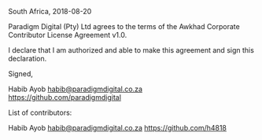 South Africa, 2018-08-20

Paradigm Digital (Pty) Ltd agrees to the terms of the Awkhad Corporate Contributor License
Agreement v1.0.

I declare that I am authorized and able to make this agreement and sign this
declaration.

Signed,

Habib Ayob habib@paradigmdigital.co.za https://github.com/paradigmdigital

List of contributors:

Habib Ayob habib@paradigmdigital.co.za https://github.com/h4818
